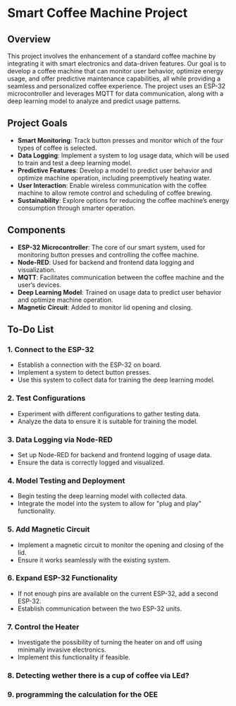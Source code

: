# Smart Coffee Machine Project

## Overview

This project involves the enhancement of a standard coffee machine by integrating it with smart electronics and data-driven features. Our goal is to develop a coffee machine that can monitor user behavior, optimize energy usage, and offer predictive maintenance capabilities, all while providing a seamless and personalized coffee experience. The project uses an ESP-32 microcontroller and leverages MQTT for data communication, along with a deep learning model to analyze and predict usage patterns.

## Project Goals

- **Smart Monitoring**: Track button presses and monitor which of the four types of coffee is selected.
- **Data Logging**: Implement a system to log usage data, which will be used to train and test a deep learning model.
- **Predictive Features**: Develop a model to predict user behavior and optimize machine operation, including preemptively heating water.
- **User Interaction**: Enable wireless communication with the coffee machine to allow remote control and scheduling of coffee brewing.
- **Sustainability**: Explore options for reducing the coffee machine’s energy consumption through smarter operation.

## Components

- **ESP-32 Microcontroller**: The core of our smart system, used for monitoring button presses and controlling the coffee machine.
- **Node-RED**: Used for backend and frontend data logging and visualization.
- **MQTT**: Facilitates communication between the coffee machine and the user’s devices.
- **Deep Learning Model**: Trained on usage data to predict user behavior and optimize machine operation.
- **Magnetic Circuit**: Added to monitor lid opening and closing.

## To-Do List

### 1. Connect to the ESP-32
- Establish a connection with the ESP-32 on board.
- Implement a system to detect button presses.
- Use this system to collect data for training the deep learning model.

### 2. Test Configurations
- Experiment with different configurations to gather testing data.
- Analyze the data to ensure it is suitable for training the model.

### 3. Data Logging via Node-RED
- Set up Node-RED for backend and frontend logging of usage data.
- Ensure the data is correctly logged and visualized.

### 4. Model Testing and Deployment
- Begin testing the deep learning model with collected data.
- Integrate the model into the system to allow for "plug and play" functionality.

### 5. Add Magnetic Circuit 
- Implement a magnetic circuit to monitor the opening and closing of the lid.
- Ensure it works seamlessly with the existing system.

### 6. Expand ESP-32 Functionality
- If not enough pins are available on the current ESP-32, add a second ESP-32.
- Establish communication between the two ESP-32 units.

### 7. Control the Heater
- Investigate the possibility of turning the heater on and off using minimally invasive electronics.
- Implement this functionality if feasible.
  
### 8. Detecting wether there is a cup of coffee via LEd?

### 9. programming the calculation for the OEE

